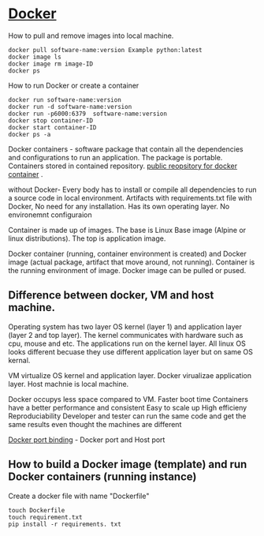 # [Docker](https://www.youtube.com/watch?v=3c-iBn73dDE)

How to pull and remove images into local machine.
```
docker pull software-name:version Example python:latest
docker image ls
docker image rm image-ID
docker ps
```
How to run Docker or create a container
```
docker run software-name:version
docker run -d software-name:version
docker run -p6000:6379  software-name:version
docker stop container-ID
docker start container-ID
docker ps -a
```

Docker containers - software package that contain all the dependencies and configurations to run an application. The package is portable. Containers stored in contained repository. [public reopsitory for docker container](https://hub.docker.com/) .

without Docker- Every body has to install or compile all dependencies to run a source code in local environment. Artifacts with requirements.txt file
with Docker, No need for any installation. Has its own operating layer. No environemnt configuraion

Container is made up of images. The base is Linux Base image (Alpine or linux distributions). The top is application image.

Docker container (running, container environment is created) and Docker image (actual package, artifact that move around, not running). Container is the running environment of image.  Docker image can be pulled or pused.

## Difference between docker, VM and host machine.
Operating system has two layer OS kernel (layer 1) and application layer (layer 2 and top layer). The kernel communicates with hardware such as cpu, mouse and etc. The applications run on the kernel layer. All linux OS looks different becuase they use different application layer  but on same OS kernal.

VM virtualize OS kernel and application layer. Docker virualizae application layer. 
Host machnie is local machine. 

Docker occupys less space compared to VM. 
Faster boot time
Containers have a better performance and consistent
Easy to scale up
High efficieny
Reproduciability
Developer and tester can run the same code and get the same results even thought the machines are different

[Docker port binding](https://betterprogramming.pub/how-does-docker-port-binding-work-b089f23ca4c8) - Docker port and Host port


## How to build a Docker image (template) and run Docker containers (running instance)

Create a docker file with name "Dockerfile"
```
touch Dockerfile
touch requirement.txt
pip install -r requirements. txt
```
